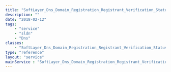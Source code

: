 ```yaml
---
title: "SoftLayer_Dns_Domain_Registration_Registrant_Verification_Status"
description: ""
date: "2018-02-12"
tags:
    - "service"
    - "sldn"
    - "Dns"
classes:
    - "SoftLayer_Dns_Domain_Registration_Registrant_Verification_Status"
type: "reference"
layout: "service"
mainService : "SoftLayer_Dns_Domain_Registration_Registrant_Verification_Status"
---
```

